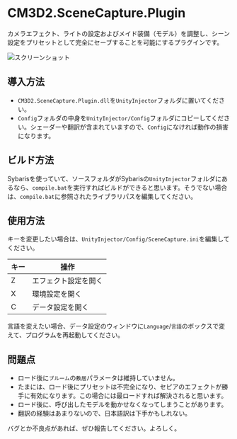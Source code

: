 # CM3D2.SceneCapture.Plugin
カメラエフェクト、ライトの設定およびメイド装備（モデル）を調整し、シーン設定をプリセットとして完全にセーブすることを可能にするプラグインです。

![スクリーンショット](https://github.com/ShinHogera/CM3D2.SceneCapture.Plugin/raw/master/screenshot.png)

## 導入方法
* `CM3D2.SceneCapture.Plugin.dll`を`UnityInjector`フォルダに置いてください。
* `Config`フォルダの中身を`UnityInjector/Config`フォルダにコピーしてください。シェーダーや翻訳が含まれていますので、`Config`になければ動作の損害になります。

## ビルド方法
Sybarisを使っていて、ソースフォルダがSybarisの`UnityInjector`フォルダにあるなら、`compile.bat`を実行すればビルドができると思います。そうでない場合は、`compile.bat`に参照されたライブラリパスを編集してください。

## 使用方法
キーを変更したい場合は、`UnityInjector/Config/SceneCapture.ini`を編集してください。

| キー | 操作                    |
|------|-------------------------|
| Z    | エフェクト設定を開く    |
| X    | 環境設定を開く          |
| C    | データ設定を開く        |

言語を変えたい場合、データ設定のウィンドウに`Language`/`言語`のボックスで変えて、プログラムを再起動してください。

## 問題点
- ロード後に`ブルーム`の`敷居`パラメータは維持していません。
- たまには、ロード後にプリセットは不完全になり、セピアのエフェクトが勝手に有効になります。この場合には最ロードすれば解決されると思います。
- ロード後に、呼び出したモデルを動かせなくなってしまうことがあります。
- 翻訳の経験はあまりないので、日本語訳は下手かもしれない。

バグとか不良点があれば、ぜひ報告してください。よろしく。
